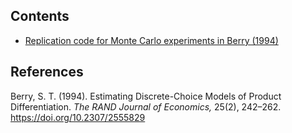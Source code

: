 ## Contents

- [Replication code for Monte Carlo experiments in Berry (1994)](https://nbviewer.org/github/fajardoramz/notes/blob/main/berry-1994-MC.ipynb)


## References
Berry, S. T. (1994). Estimating Discrete-Choice Models of Product Differentiation. *The RAND Journal of Economics,* 25(2), 242–262. https://doi.org/10.2307/2555829
